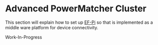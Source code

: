# Advanced PowerMatcher Cluster

This section will explain how to set up [EF-Pi](https://github.com/flexiblepower/fpai-powermatcher) so that is implemented as a middle ware platform for device connectivity.

Work-In-Progress